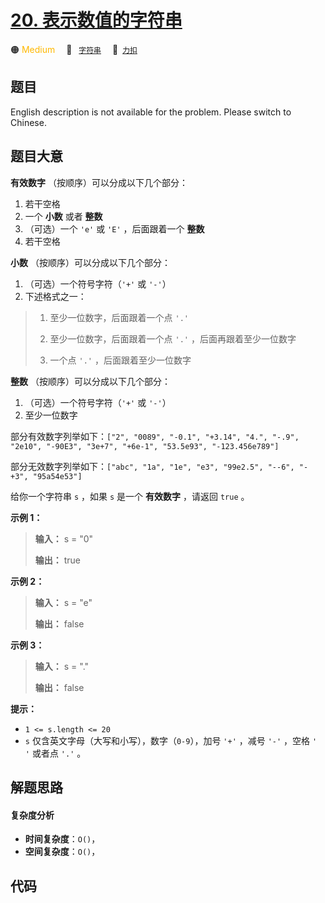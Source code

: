 # [20. 表示数值的字符串](https://2xiao.github.io/leetcode-js/offer/jz_offer_20_1.html)

🟠 <font color=#ffb800>Medium</font>&emsp; 🔖&ensp; [`字符串`](/tag/string.md)&emsp; 🔗&ensp;[`力扣`](https://leetcode.cn/problems/biao-shi-shu-zhi-de-zi-fu-chuan-lcof)

## 题目

English description is not available for the problem. Please switch to
Chinese.


## 题目大意

**有效数字** （按顺序）可以分成以下几个部分：

  1. 若干空格
  2. 一个 **小数** 或者 **整数**
  3. （可选）一个 `'e'` 或 `'E'` ，后面跟着一个 **整数**
  4. 若干空格

**小数** （按顺序）可以分成以下几个部分：

  1. （可选）一个符号字符（`'+'` 或 `'-'`）
  2. 下述格式之一： 
> 
> 1. 至少一位数字，后面跟着一个点 `'.'`
> 
> 2. 至少一位数字，后面跟着一个点 `'.'` ，后面再跟着至少一位数字
> 
> 3. 一个点 `'.'` ，后面跟着至少一位数字

**整数** （按顺序）可以分成以下几个部分：

  1. （可选）一个符号字符（`'+'` 或 `'-'`）
  2. 至少一位数字

部分有效数字列举如下：`["2", "0089", "-0.1", "+3.14", "4.", "-.9", "2e10", "-90E3",
"3e+7", "+6e-1", "53.5e93", "-123.456e789"]`

部分无效数字列举如下：`["abc", "1a", "1e", "e3", "99e2.5", "--6", "-+3", "95a54e53"]`

给你一个字符串 `s` ，如果 `s` 是一个 **有效数字** ，请返回 `true` 。



**示例 1：**

> 
> 
> 
> 
> 
> **输入：** s = "0"
> 
> **输出：** true
> 
> 

**示例 2：**

> 
> 
> 
> 
> 
> **输入：** s = "e"
> 
> **输出：** false
> 
> 

**示例 3：**

> 
> 
> 
> 
> 
> **输入：** s = "."
> 
> **输出：** false
> 
> 



**提示：**

  * `1 <= s.length <= 20`
  * `s` 仅含英文字母（大写和小写），数字（`0-9`），加号 `'+'` ，减号 `'-'` ，空格 `' '` 或者点 `'.'` 。




## 解题思路

#### 复杂度分析

- **时间复杂度**：`O()`，
- **空间复杂度**：`O()`，

## 代码

```javascript

```